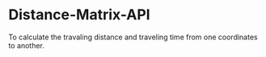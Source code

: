 # Distance-Matrix-API

To calculate the travaling distance and traveling time from one coordinates to another.
